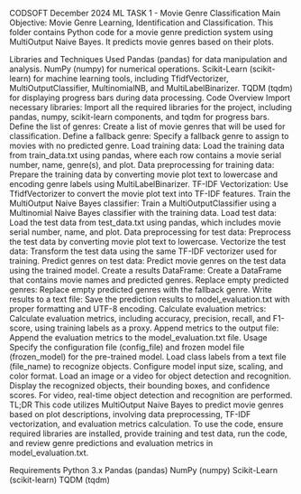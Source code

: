 CODSOFT December 2024 ML TASK 1 - Movie Genre Classification
Main Objective: Movie Genre Learning, Identification and Classification.
This folder contains Python code for a movie genre prediction system using MultiOutput Naive Bayes. It predicts movie genres based on their plots.

Libraries and Techniques Used
Pandas (pandas) for data manipulation and analysis.
NumPy (numpy) for numerical operations.
Scikit-Learn (scikit-learn) for machine learning tools, including TfidfVectorizer, MultiOutputClassifier, MultinomialNB, and MultiLabelBinarizer.
TQDM (tqdm) for displaying progress bars during data processing.
Code Overview
Import necessary libraries: Import all the required libraries for the project, including pandas, numpy, scikit-learn components, and tqdm for progress bars.
Define the list of genres: Create a list of movie genres that will be used for classification.
Define a fallback genre: Specify a fallback genre to assign to movies with no predicted genre.
Load training data: Load the training data from train_data.txt using pandas, where each row contains a movie serial number, name, genre(s), and plot.
Data preprocessing for training data: Prepare the training data by converting movie plot text to lowercase and encoding genre labels using MultiLabelBinarizer.
TF-IDF Vectorization: Use TfidfVectorizer to convert the movie plot text into TF-IDF features.
Train the MultiOutput Naive Bayes classifier: Train a MultiOutputClassifier using a Multinomial Naive Bayes classifier with the training data.
Load test data: Load the test data from test_data.txt using pandas, which includes movie serial number, name, and plot.
Data preprocessing for test data: Preprocess the test data by converting movie plot text to lowercase.
Vectorize the test data: Transform the test data using the same TF-IDF vectorizer used for training.
Predict genres on test data: Predict movie genres on the test data using the trained model.
Create a results DataFrame: Create a DataFrame that contains movie names and predicted genres.
Replace empty predicted genres: Replace empty predicted genres with the fallback genre.
Write results to a text file: Save the prediction results to model_evaluation.txt with proper formatting and UTF-8 encoding.
Calculate evaluation metrics: Calculate evaluation metrics, including accuracy, precision, recall, and F1-score, using training labels as a proxy.
Append metrics to the output file: Append the evaluation metrics to the model_evaluation.txt file.
Usage
Specify the configuration file (config_file) and frozen model file (frozen_model) for the pre-trained model.
Load class labels from a text file (file_name) to recognize objects.
Configure model input size, scaling, and color format.
Load an image or a video for object detection and recognition.
Display the recognized objects, their bounding boxes, and confidence scores.
For video, real-time object detection and recognition are performed.
TL;DR
This code utilizes MultiOutput Naive Bayes to predict movie genres based on plot descriptions, involving data preprocessing, TF-IDF vectorization, and evaluation metrics calculation. To use the code, ensure required libraries are installed, provide training and test data, run the code, and review genre predictions and evaluation metrics in model_evaluation.txt.

Requirements
Python 3.x
Pandas (pandas)
NumPy (numpy)
Scikit-Learn (scikit-learn)
TQDM (tqdm)
